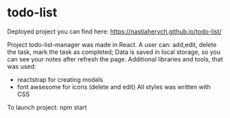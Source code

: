 # todo-list
Deployed project you can find here: https://nastiaherych.github.io/todo-list/

Project todo-list-manager was made in React.
A user can: add,edit, delete the task, mark the task as completed;
Data is saved in local storage, so you can see your notes after refresh the page.
Additional libraries and tools, that was used:
- reactstrap for creating modals
- font awsesome for icons (delete and edit)
All styles was written with CSS

To launch project: npm start
